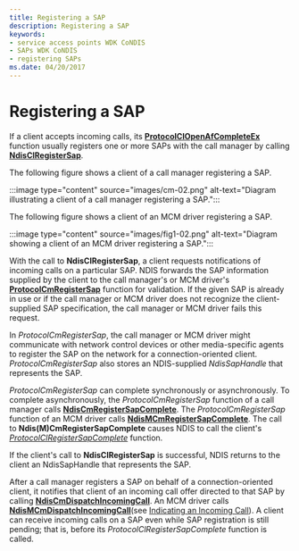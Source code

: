 ```yaml
---
title: Registering a SAP
description: Registering a SAP
keywords:
- service access points WDK CoNDIS
- SAPs WDK CoNDIS
- registering SAPs
ms.date: 04/20/2017
---
```


# Registering a SAP





If a client accepts incoming calls, its [**ProtocolClOpenAfCompleteEx**](/windows-hardware/drivers/ddi/ndis/nc-ndis-protocol_cl_open_af_complete_ex) function usually registers one or more SAPs with the call manager by calling [**NdisClRegisterSap**](/windows-hardware/drivers/ddi/ndis/nf-ndis-ndisclregistersap).

The following figure shows a client of a call manager registering a SAP.

:::image type="content" source="images/cm-02.png" alt-text="Diagram illustrating a client of a call manager registering a SAP.":::

The following figure shows a client of an MCM driver registering a SAP.

:::image type="content" source="images/fig1-02.png" alt-text="Diagram showing a client of an MCM driver registering a SAP.":::

With the call to **NdisClRegisterSap**, a client requests notifications of incoming calls on a particular SAP. NDIS forwards the SAP information supplied by the client to the call manager's or MCM driver's [**ProtocolCmRegisterSap**](/windows-hardware/drivers/ddi/ndis/nc-ndis-protocol_cm_reg_sap) function for validation. If the given SAP is already in use or if the call manager or MCM driver does not recognize the client-supplied SAP specification, the call manager or MCM driver fails this request.

In *ProtocolCmRegisterSap*, the call manager or MCM driver might communicate with network control devices or other media-specific agents to register the SAP on the network for a connection-oriented client. *ProtocolCmRegisterSap* also stores an NDIS-supplied *NdisSapHandle* that represents the SAP.

*ProtocolCmRegisterSap* can complete synchronously or asynchronously. To complete asynchronously, the *ProtocolCmRegisterSap* function of a call manager calls [**NdisCmRegisterSapComplete**](/windows-hardware/drivers/ddi/ndis/nf-ndis-ndiscmregistersapcomplete). The *ProtocolCmRegisterSap* function of an MCM driver calls [**NdisMCmRegisterSapComplete**](/windows-hardware/drivers/ddi/ndis/nf-ndis-ndismcmregistersapcomplete). The call to **Ndis(M)CmRegisterSapComplete** causes NDIS to call the client's [*ProtocolClRegisterSapComplete*](/windows-hardware/drivers/ddi/ndis/nc-ndis-protocol_cl_register_sap_complete) function.

If the client's call to **NdisClRegisterSap** is successful, NDIS returns to the client an NdisSapHandle that represents the SAP.

After a call manager registers a SAP on behalf of a connection-oriented client, it notifies that client of an incoming call offer directed to that SAP by calling [**NdisCmDispatchIncomingCall**](/windows-hardware/drivers/ddi/ndis/nf-ndis-ndiscmdispatchincomingcall). An MCM driver calls [**NdisMCmDispatchIncomingCall**](/windows-hardware/drivers/ddi/ndis/nf-ndis-ndismcmdispatchincomingcall)(see [Indicating an Incoming Call](indicating-an-incoming-call.md)). A client can receive incoming calls on a SAP even while SAP registration is still pending; that is, before its *ProtocolClRegisterSapComplete* function is called.

 

